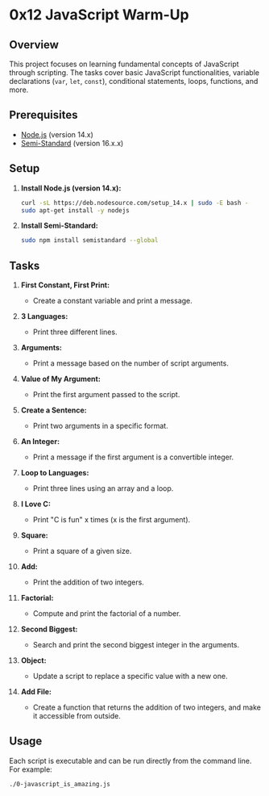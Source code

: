 # 0x12 JavaScript Warm-Up

## Overview
This project focuses on learning fundamental concepts of JavaScript through scripting. The tasks cover basic JavaScript functionalities, variable declarations (`var`, `let`, `const`), conditional statements, loops, functions, and more.

## Prerequisites
- [Node.js](https://nodejs.org/) (version 14.x)
- [Semi-Standard](https://github.com/standard/semistandard) (version 16.x.x)

## Setup
1. **Install Node.js (version 14.x):**
    ```bash
    curl -sL https://deb.nodesource.com/setup_14.x | sudo -E bash -
    sudo apt-get install -y nodejs
    ```

2. **Install Semi-Standard:**
    ```bash
    sudo npm install semistandard --global
    ```

## Tasks
1. **First Constant, First Print:**
   - Create a constant variable and print a message.
   
2. **3 Languages:**
   - Print three different lines.
   
3. **Arguments:**
   - Print a message based on the number of script arguments.
   
4. **Value of My Argument:**
   - Print the first argument passed to the script.
   
5. **Create a Sentence:**
   - Print two arguments in a specific format.
   
6. **An Integer:**
   - Print a message if the first argument is a convertible integer.
   
7. **Loop to Languages:**
   - Print three lines using an array and a loop.
   
8. **I Love C:**
   - Print "C is fun" x times (x is the first argument).
   
9. **Square:**
   - Print a square of a given size.
   
10. **Add:**
    - Print the addition of two integers.
   
11. **Factorial:**
    - Compute and print the factorial of a number.
   
12. **Second Biggest:**
    - Search and print the second biggest integer in the arguments.
   
13. **Object:**
    - Update a script to replace a specific value with a new one.
   
14. **Add File:**
    - Create a function that returns the addition of two integers, and make it accessible from outside.

## Usage
Each script is executable and can be run directly from the command line. For example:
```bash
./0-javascript_is_amazing.js
